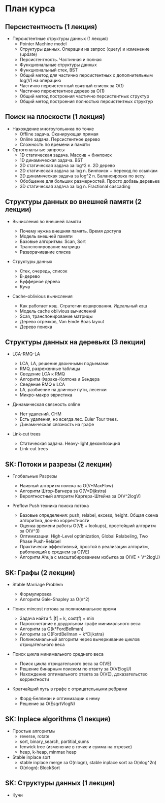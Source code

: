 # План курса

## Персистентность (1 лекция)

* Персистентные структуры данных (1 лекция)
	* Pointer Machine model
	* Структуры данных. Операции на запрос (query) и изменение (update)
	* Персистентность. Частичная и полная
	* Функциональные структуры данных
	* Функциональный стек, BST
	* Общий метод для частично персистентных с дополнительным log(V) на операцию
	* Частично персистентный связный список за O(1)
	* Частично персистентное дерево за O(1)
	* Общий метод построения частично персистентных структур
	* Общий метод построения полностью персистентных структур

## Поиск на плоскости (1 лекция)

* Нахождение многоугольника по точке
	* Offline задача. Сканирующая прямая
	* Online задача. Персистентное дерево
	* Сложность по времени и памяти
* Ортогональные запросы
	* 1D статическая задача. Массив + бинпоиск
	* 1D динамическая задача. BST
	* 2D статическая задача за log^2 n. 2D дерево
	* 2D статическая задача за log n. Бинпоиск + переход по ссылкам
	* 2D динамическая задача за log^2 n. Балансировка по весу.
	* Обобщение для больших размерностей. Просто добавь деревьев
	* 3D статическая задача за log n. Fractional cascading

## Структуры данных во внешней памяти (2 лекции)

* Вычисления во внешней памяти
	* Почему нужна внешняя память. Время доступа
	* Модель внешней памяти
	* Базовые алгоритмы: Scan, Sort
	* Транспонирование матрицы
	* Разворачивание списка
* Структуры данных
	* Стек, очередь, список
	* B-дерево
	* Буфферное дерево
	* Куча

* Cache-oblivious вычисления
	* Как работает кэш. Стратегии кэширования. Идеальный кэш
	* Модель cache oblivious вычислений
	* Scan, транспонирование матрицы
	* Дерево отрезков, Van Emde Boas layout
	* Дерево поиска

## Структуры данных на деревьях (3 лекции)

* LCA-RMQ-LA
	* LCA, LA, решение двоичными подъемами
	* RMQ, разреженные таблицы
	* Сведение LCA к RMQ
	* Алгоритм Фарака-Колтона и Бендера
	* Сведение RMQ к LCA
	* LA, разбиение на длинные пути, лесенки  
	* Микро-макро эвристика

* Динамическая связность online
	* Нет удалений. СНМ
	* Есть удаления, но всегда лес. Euler Tour trees.
	* Динамическая связность на графе

* Link-cut trees
	* Статическая задача. Heavy-light декомпозиция
	* Link-cut trees

## SK: Потоки и разрезы (2 лекции)

* Глобальные Разрезы
	* Наивный алгоритм поиска за O(V*MaxFlow)
	* Алгоритм Штор-Вагнера за O(V*Dijkstra)
	* Вероятностный алгоритм Каргера-Штейна за O(V^2logV)

* Preflow Push техника поиска потока
    * Базовые определения: push, relabel, excess, height. Общая схема алгоритма, док-во корректности
    * Оценка времени работы O(VE + lookups), простейший алгоритм за O(V^3)
    * Оптимизации: High-Level optimization, Global Relabeling, Two Phase Push-Relabel
    * Практически эффективный, простой в реализации алгоритм, работающий в среднем за O(VE)
    * Алгоритм Ahuja с масштабированием избытка за O(VE + V^2logU)

## SK: Графы (2 лекции)

* Stable Marriage Problem
	* Формулировка
	* Алгоритм Gale-Shapley за O(n^2)

* Поиск mincost потока за полиномиальное время
	* Задача найти f: |f| = k, cost(f) = min
	* Паросочетание в двудольном графе минимального веса
	* Алгоритм за O(k*FordBellman)
	* Алгоритм за O(FordBellman + k*Dijkstra)
	* Полиномиальный алгоритм через вычеркивание циклов отрицательного веса

* Поиск цикла минимального среднего веса
    * Поиск цикла отрицательного веса за O(VE)
	* Решение бинарным поиском по ответу за O(VElogU)
	* Нахождение оптимального ответа за O(VE), доказательство корректности

* Кратчайший путь в графе с отрицательными ребрами
	* Форд-Беллман и оптимизации к нему
	* Решение за O(E*sqrtV*logN)

## SK: Inplace algorithms (1 лекция)

* Простые алгоритмы
	* reverse, rotate
	* sort, binary_search, partitial_sums
	* fenwick tree (изменение в точке и сумма на отрезке)
	* heap, k-heap, minmax heap
* Stable inplace sort
	* stable inplace merge за O(nlogn), stable inplace sort за O(nlog^2n)
	* O(nlogn): BlockSort

## SK: Структуры данных (1 лекция)
	
* Кучи
	